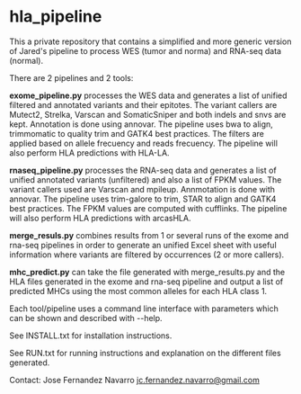 # hla_pipeline
This a private repository that contains a simplified and more generic version 
of Jared's pipeline to process WES (tumor and norma) and RNA-seq data (normal).

There are 2 pipelines and 2 tools:

**exome_pipeline.py** processes the WES data and generates a list of unified
filtered and annotated variants and their epitotes. The variant callers
are Mutect2, Strelka, Varscan and SomaticSniper and both indels and snvs are
kept. Annotation is done using annovar. 
The pipeline uses bwa to align, trimmomatic to quality trim and GATK4
best practices. The filters are applied based on allele frecuency and reads
frecuency. The pipeline will also perform HLA predictions with HLA-LA.

**rnaseq_pipeline.py** processes the RNA-seq data and generates a list of unified
annotated variants (unfiltered) and also a list of FPKM values. The variant
callers used are Varscan and mpileup. Annmotation is done with annovar.
The pipeline uses trim-galore to trim,
STAR to align and GATK4 best practices. The FPKM values are computed with
cufflinks. The pipeline will also perform HLA predictions with arcasHLA.

**merge_resuls.py** combines results from 1 or several runs of the exome and rna-seq
pipelines in order to generate an unified Excel sheet with useful information where
variants are filtered by occurrences (2 or more callers). 

**mhc_predict.py** can take the file generated with merge_results.py and the HLA files
generated in the exome and rna-seq pipeline and output a list of predicted MHCs
using the most common alleles for each HLA class 1. 

Each tool/pipeline uses a command line interface with parameters which
can be shown and described with --help.

See INSTALL.txt for installation instructions. 

See RUN.txt for running instructions and explanation on the different
files generated. 

Contact: Jose Fernandez Navarro <jc.fernandez.navarro@gmail.com>



